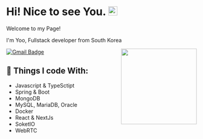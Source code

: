 <h1>  Hi! Nice to see You. <img src='https://qpluspicture.oss-cn-beijing.aliyuncs.com/6LjjQA/Hi.gif' alt='Hi' width="24"/></h1>

<p>Welcome to my Page!</p>
<p>I'm Yoo, Fullstack developer from South Korea</p>

<img align='right' src='https://media.giphy.com/media/bcKmIWkUMCjVm/giphy.gif' width='200"'>

[![Gmail Badge](https://img.shields.io/badge/-dbwjdghman93@gmail.com-d14836?style=flat-square&logo=Gmail&logoColor=white&link=mailto:dbwjdghman93@gmail.com)](mailto:dbwjdghman93@gmail.com)
## 🎈 Things I code With:
- Javascript & TypeSctipt
- Spring & Boot
- MongoDB
- MySQL, MariaDB, Oracle
- Docker
- React & NextJs
- SoketIO
- WebRTC
